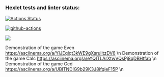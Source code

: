 ### Hexlet tests and linter status:
[![Actions Status](https://github.com/Aleksandr17552/backend-project-lvl1/workflows/hexlet-check/badge.svg)](https://github.com/Aleksandr17552/backend-project-lvl1/actions)

[![github-actions](https://github.com/Aleksandr17552/backend-project-lvl1/workflows/github-actions/badge.svg)](https://github.com/Aleksandr17552/backend-project-lvl1/actions)

<a href="https://codeclimate.com/github/codeclimate/codeclimate/maintainability"><img src="https://api.codeclimate.com/v1/badges/a99a88d28ad37a79dbf6/maintainability" /></a>


Demonstration of the game Even https://asciinema.org/a/YlJEqlqt3kWE9gXsrulitzDV6 \n
Demonstration of the game Calc https://asciinema.org/a/eYQITLArXtwVQsPj8qDBHtfab \n
Demonstration of the game Gcd https://asciinema.org/a/UBITNDIG9b29K3J8ifqieF15P \n
